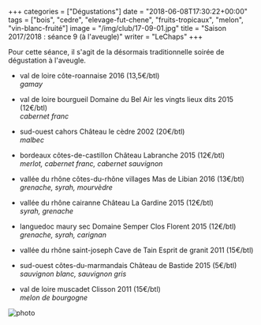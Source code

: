 +++
categories = ["Dégustations"]
date = "2018-06-08T17:30:22+00:00"
tags = ["bois", "cedre", "elevage-fut-chene", "fruits-tropicaux", "melon", "vin-blanc-fruité"] 
image = "/img/club/17-09-01.jpg"
title = "Saison 2017/2018 : séance 9 (à l'aveugle)"
writer = "LeChaps"
+++

Pour cette séance, il s'agit de la désormais traditionnelle soirée de dégustation à l'aveugle.

* val de loire côte-roannaise 2016 (13,5€/btl)  
_gamay_

* val de loire bourgueil Domaine du Bel Air les vingts lieux dits 2015 (12€/btl)  
_cabernet franc_

* sud-ouest cahors Château le cèdre 2002 (20€/btl)  
_malbec_

* bordeaux côtes-de-castillon Château Labranche 2015 (12€/btl)  
_merlot, cabernet franc, cabernet sauvignon_

* vallée du rhône côtes-du-rhône villages Mas de Libian 2016 (13€/btl)  
_grenache, syrah, mourvèdre_

* vallée du rhône cairanne Château La Gardine 2015 (12€/btl)  
_syrah, grenache_

* languedoc maury sec Domaine Semper Clos Florent 2015 (12€/btl)  
_grenache, syrah, carignan_

* vallée du rhône saint-joseph Cave de Tain Esprit de granit 2011 (15€/btl) <i class="fa fa-plus-circle"></i>  

* sud-ouest côtes-du-marmandais Château de Bastide 2015 (5€/btl)  
_sauvignon blanc, sauvignon gris_

* val de loire muscadet Clisson 2011 (15€/btl)  
_melon de bourgogne_

![photo][1]

[1]: /img/club/17-09-01.jpg
